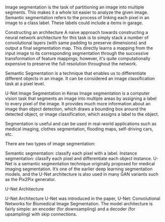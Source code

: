 Image segmentation is the task of partitioning an image into multiple segments. This makes it a whole lot easier to analyze the given image.
Semantic segmentation refers to the process of linking each pixel in an image to a class label. These labels could include a items in garage.

Constructing an architecture
A naive approach towards constructing a neural network architecture for this task is to simply stack a number of convolutional
layers (with same padding to preserve dimensions) and output a final segmentation map. This directly learns a mapping from the 
input image to its corresponding segmentation through the successive transformation of feature mappings; however, it's 
quite computationally expensive to preserve the full resolution throughout the network.


Semantic Segmentation is a technique that enables us to differentiate different objects in an image. It can be considered
an image classification task at a pixel level.

U-Net Image Segmentation in Keras
Image segmentation is a computer vision task that segments an image into multiple areas by assigning a label to every pixel of the image. 
It provides much more information about an image than object detection, which draws a bounding box around the detected object, or image classification,
which assigns a label to the object.

Segmentation is useful and can be used in real-world applications such as medical imaging, clothes segmentation, flooding maps, self-driving cars, etc.

There are two types of image segmentation:

Semantic segmentation: classify each pixel with a label.
Instance segmentation: classify each pixel and differentiate each object instance.
U-Net is a semantic segmentation technique originally proposed for medical imaging segmentation. It’s one of the earlier deep learning segmentation models,
and the U-Net architecture is also used in many GAN variants such as the Pix2Pix generator.

U-Net Architecture

U-Net Architecture
U-Net was introduced in the paper, U-Net: Convolutional Networks for Biomedical Image Segmentation.
The model architecture is fairly simple: an encoder (for downsampling) and a decoder (for upsampling) with skip connections. 
